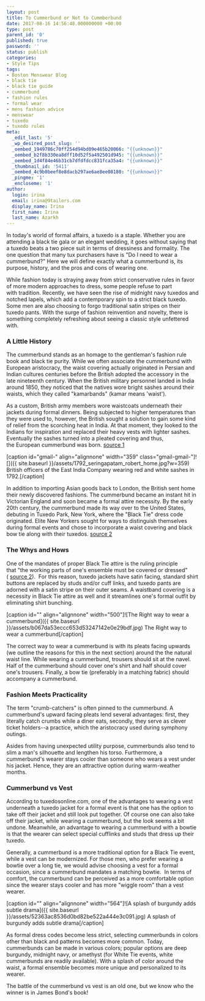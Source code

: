 ```yaml
---
layout: post
title: To Cummerbund or Not to Cummberbund
date: 2017-08-16 14:56:48.000000000 +00:00
type: post
parent_id: '0'
published: true
password: ''
status: publish
categories:
- Style Tips
tags:
- Boston Menswear Blog
- black tie
- black tie guide
- cummerbund
- fashion rules
- formal wear
- mens fashion advice
- menswear
- tuxedo
- tuxedo rules
meta:
  _edit_last: '5'
  _wp_desired_post_slug: ''
  _oembed_1949786c70ff254d94bd09e465b20066: "{{unknown}}"
  _oembed_b2f8b330ea8dff10d52f5a492501d945: "{{unknown}}"
  _oembed_1d4f84e46b31cb7dfdfdcc831fca35a4: "{{unknown}}"
  _thumbnail_id: '5411'
  _oembed_4c9b0beef8e8dacb297ae6ae8ee08180: "{{unknown}}"
  _pingme: '1'
  _encloseme: '1'
author:
  login: irina
  email: irina@9tailors.com
  display_name: Irina
  first_name: Irina
  last_name: Azarkh
---
```

In today's world of formal affairs, a tuxedo is a staple. Whether you are attending a black tie gala or an elegant wedding, it goes without saying that a tuxedo beats a two piece suit in terms of dressiness and formality. The one question that many tux purchasers have is "Do I need to wear a cummerbund?" Here we will define exactly what a cummerbund is, its purpose, history, and the pros and cons of wearing one.

While fashion today is straying away from strict conservative rules in favor of more modern approaches to dress, some people refuse to part with tradition. Recently, we have seen the rise of midnight navy tuxedos and notched lapels, which add a contemporary spin to a strict black tuxedo. Some men are also choosing to forgo traditional satin stripes on their tuxedo pants. With the surge of fashion reinvention and novelty, there is something completely refreshing about seeing a classic style unfettered with.

### A Little History

The cummerbund stands as an homage to the gentleman's fashion rule book and black tie purity. While we often associate the cummerbund with European aristocracy, the waist covering actually originated in Persian and Indian cultures centuries before the British adopted the accessory in the late nineteenth century. When the British military personnel landed in India around 1850, they noticed that the natives wore bright sashes around their waists, which they called "kamarbands" (kamar means 'waist').

As a custom, British army members wore waistcoats underneath their jackets during formal dinners. Being subjected to higher temperatures than they were used to, however, the British sought a solution to gain some kind of relief from the scorching heat in India. At that moment, they looked to the Indians for inspiration and replaced their heavy vests with lighter sashes. Eventually the sashes turned into a pleated covering and thus, the European cummerbund was born. [source 1](https://www.bows-n-ties.com/mens-fashion-tips/the-history-of-the-cummerbund/)

\[caption id="gmail-" align="alignnone" width="359" class="gmail-gmail-"\]![]({{ site.baseurl }}/assets/1792_seringapatam_robert_home.jpg?w=359) British officers of the East India Company wearing red and white sashes in 1792.\[/caption\]

In addition to importing Asian goods back to London, the British sent home their newly discovered fashions. The cummerbund became an instant hit in Victorian England and soon became a formal attire necessity. By the early 20th century, the cummerbund made its way over to the United States, debuting in Tuxedo Park, New York, where the "Black Tie" dress code originated. Elite New Yorkers sought for ways to distinguish themselves during formal events and chose to incorporate a waist covering and black bow tie along with their tuxedos. [source 2](http://www.mytuxedocatalog.com/blog/the-cummerbund-5-facts-every-gent-should-know/)

### The Whys and Hows

One of the mandates of proper Black Tie attire is the ruling principle that "the working parts of one's ensemble must be covered or dressed" ( [source 2](http://www.mytuxedocatalog.com/blog/the-cummerbund-5-facts-every-gent-should-know/)).  For this reason, tuxedo jackets have satin facing, standard shirt buttons are replaced by studs and/or cuff links, and tuxedo pants are adorned with a satin stripe on their outer seams. A waistband covering is a necessity in Black Tie attire as well and it streamlines one's formal outfit by eliminating shirt bunching.

\[caption id="" align="alignnone" width="500"\]![The Right way to wear a cummerbund]({{ site.baseurl }}/assets/b067da53eccc653d53247142e0e29bdf.jpg) The Right way to wear a cummerbund\[/caption\]

The correct way to wear a cummerbund is with its pleats facing upwards (we outline the reasons for this in the next section) around the the natural waist line. While wearing a cummerbund, trousers should sit at the navel. Half of the cummerbund should cover one's shirt and half should cover one's trousers. Finally, a bow tie (preferably in a matching fabric) should accompany a cummerbund.

### Fashion Meets Practicality

The term "crumb-catchers" is often pinned to the cummerbund. A cummerbund's upward facing pleats lend several advantages: first, they literally catch crumbs while a diner eats, secondly, they serve as clever ticket holders--a practice, which the aristocracy used during symphony outings.

Asides from having unexpected utility purpose, cummerbunds also tend to slim a man's silhouette and lengthen his torso. Furthermore, a cummerbund's wearer stays cooler than someone who wears a vest under his jacket. Hence, they are an attractive option during warm-weather months.

### Cummerbund vs Vest

According to tuxedosonline.com, one of the advantages to wearing a vest underneath a tuxedo jacket for a formal event is that one has the option to take off their jacket and still look put together. Of course one can also take off their jacket, while wearing a cummerbund, but the look seems a bit undone. Meanwhile, an advantage to wearing a cummerbund with a bowtie is that the wearer can select special cufflinks and studs that dress up their tuxedo.

Generally, a cummerbund is a more traditional option for a Black Tie event, while a vest can be modernized. For those men, who prefer wearing a bowtie over a long tie, we would advise choosing a vest for a formal occasion, since a cummerbund mandates a matching bowtie.  In terms of comfort, the cummerbund can be perceived as a more comfortable option since the wearer stays cooler and has more "wiggle room" than a vest wearer.

\[caption id="" align="alignnone" width="564"\]![A splash of burgundy adds subtle drama]({{ site.baseurl }}/assets/52363ac8536d0bd82be522a444e3c091.jpg) A splash of burgundy adds subtle drama\[/caption\]

As formal dress codes become less strict, selecting cummerbunds in colors other than black and patterns becomes more common. Today, cummerbunds can be made in various colors; popular options are deep burgundy, midnight navy, or amethyst (for White Tie events, white cummerbunds are readily available). With a splash of color around the waist, a formal ensemble becomes more unique and personalized to its wearer.

The battle of the cummerbund vs vest is an old one, but we know who the winner is in James Bond's book!